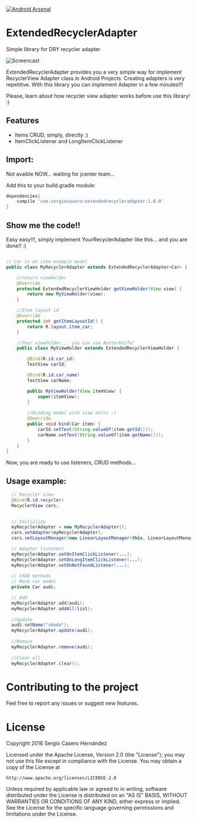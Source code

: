 [![Android Arsenal](https://img.shields.io/badge/Android%20Arsenal-ExtendedRecyclerAdapter-green.svg?style=true)](https://android-arsenal.com/details/1/3923)

# ExtendedRecyclerAdapter
Simple library for DRY recycler adapter

![Screencast](./art/ExtendedRecyclerView.gif)

ExtendedRecyclerAdapter provides you a very simple way for implement RecyclerView Adapter class in Android Projects. 
Creating adapters is very repetitive. With this library you can implement Adapter in a few minutes!!!

Please, learn about how recycler view adapter works before use this library! :)

## Features
- Items CRUD, simply, directly :)
- ItemClickListener and LongItemClickListener

## Import:

Not avaible NOW... waiting for jcenter team...

Add this to your build.gradle module:
```groovy
dependencies{
    compile 'com.sergiocasero:extendedrecycleradapter:1.0.0'
}
```

## Show me the code!!
Easy easy!!!, simply implement YourRecyclerAdapter like this... and you are done!! :)

```java

// Car is an item example model
public class MyRecyclerAdapter extends ExtendedRecyclerAdapter<Car> {

    //return viewHolder
    @Override
    protected ExtendedRecyclerViewHolder getViewHolder(View view) {
        return new MyViewHolder(view);
    }

    //Item layout id
    @Override
    protected int getItemLayoutId() {
        return R.layout.item_car;
    }

    //Your viewholder... you can use ButterKnife!
    public class MyViewHolder extends ExtendedRecyclerViewHolder {

        @Bind(R.id.car_id)
        TextView carId;

        @Bind(R.id.car_name)
        TextView carName;

        public MyViewHolder(View itemView) {
            super(itemView);
        }
        
        //Binding model with view attrs :)
        @Override
        public void bind(Car item) {
            carId.setText(String.valueOf(item.getId()));
            carName.setText(String.valueOf(item.getName()));
        }
    }
}
```


Now, you are ready to use listeners, CRUD methods... 

## Usage example:

```java
  // Recycler view
  @Bind(R.id.recycler)
  RecyclerView cars;

  
  // Initialize
  myRecyclerAdapter = new MyRecyclerAdapter();
  cars.setAdapter(myRecyclerAdapter);
  cars.setLayoutManager(new LinearLayoutManager(this, LinearLayoutManager.VERTICAL, false));

  // Adapter listeners
  myRecyclerAdapter.setOnItemClickListener(...);
  myRecyclerAdapter.setOnLongItemClickListener(...);
  myRecyclerAdapter.setOnNotFoundListener(...);
  
  // CRUD methods
  // Mock car model
  private Car audi;

  // Add
  myRecyclerAdapter.add(audi);
  myRecyclerAdapter.addAll(list);
  
  //Update
  audi.setName("skoda");
  myRecyclerAdapter.update(audi);
  
  //Remove
  myRecyclerAdapter.remove(audi);
  
  //Clear all
  myRecyclerAdapter.clear();
```

# Contributing to the project

Feel free to report any issues or suggest new features.

# License

Copyright 2016 Sergio Casero Hernández

Licensed under the Apache License, Version 2.0 (the "License");
you may not use this file except in compliance with the License.
You may obtain a copy of the License at

    http://www.apache.org/licenses/LICENSE-2.0

Unless required by applicable law or agreed to in writing, software
distributed under the License is distributed on an "AS IS" BASIS,
WITHOUT WARRANTIES OR CONDITIONS OF ANY KIND, either express or implied.
See the License for the specific language governing permissions and
limitations under the License.
